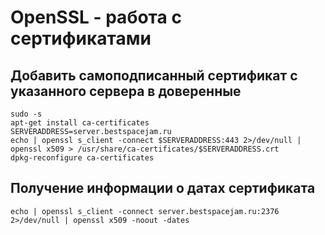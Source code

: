 # OpenSSL - работа с сертификатами

## Добавить самоподписанный сертификат с указанного сервера в доверенные

```shell
sudo -s
apt-get install ca-certificates
SERVERADDRESS=server.bestspacejam.ru
echo | openssl s_client -connect $SERVERADDRESS:443 2>/dev/null | openssl x509 > /usr/share/ca-certificates/$SERVERADDRESS.crt
dpkg-reconfigure ca-certificates
```

## Получение информации о датах сертификата

```shell
echo | openssl s_client -connect server.bestspacejam.ru:2376 2>/dev/null | openssl x509 -noout -dates
```
